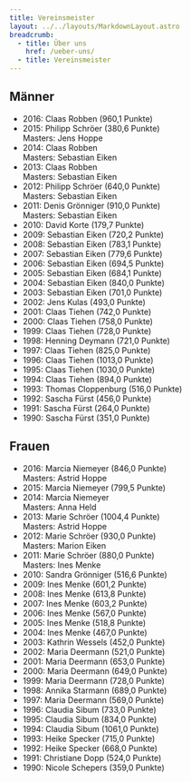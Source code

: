 ```yaml
---
title: Vereinsmeister
layout: ../../layouts/MarkdownLayout.astro
breadcrumb:
  - title: Über uns
    href: /ueber-uns/
  - title: Vereinsmeister
---
```

<div class="pull-left">

## Männer

* 2016: Claas Robben (960,1 Punkte)
* 2015: Philipp Schröer (380,6 Punkte)<br> Masters: Jens Hoppe
* 2014: Claas Robben<br> Masters: Sebastian Eiken
* 2013: Claas Robben<br> Masters: Sebastian Eiken
* 2012: Philipp Schröer (640,0 Punkte)<br> Masters: Sebastian Eiken
* 2011: Denis Grönniger (910,0 Punkte) <br>Masters: Sebastian Eiken
* 2010: David Korte (179,7 Punkte)
* 2009: Sebastian Eiken (720,2 Punkte)
* 2008: Sebastian Eiken (783,1 Punkte)
* 2007: Sebastian Eiken (779,6 Punkte)
* 2006: ​​​​​​​Sebastian Eiken (694,5 Punkte)
* 2005: ​​​​​​​Sebastian Eiken (684,1 Punkte)
* 2004: ​​​​​​​Sebastian Eiken (840,0 Punkte)
* 2003: ​​​​​​​Sebastian Eiken (701,0 Punkte)
* 2002: ​​​​​​​Jens Kulas (493,0 Punkte)
* 2001: ​​​​​​​Claas Tiehen (742,0 Punkte)
* 2000: ​​​​​​​Claas Tiehen (758,0 Punkte)
* 1999: ​​​​​​​Claas Tiehen (728,0 Punkte)
* 1998: ​​​​​​​Henning Deymann (721,0 Punkte)
* 1997: ​​​​​​​Claas Tiehen (825,0 Punkte)
* 1996: ​​​​​​​Claas Tiehen (1013,0 Punkte)
* 1995: ​​​​​​​Claas Tiehen (1030,0 Punkte)
* 1994: ​​​​​​​Claas Tiehen (894,0 Punkte)
* 1993: ​​​​​​​Thomas Cloppenburg (516,0 Punkte)
* 1992: ​​​​​​​Sascha Fürst (456,0 Punkte)
* 1991: ​​​​​​​Sascha Fürst (264,0 Punkte)
* 1990: ​Sascha Fürst (351,0 Punkte)

</div>
<div class="pull-right">

## Frauen

* 2016: Marcia Niemeyer (846,0 Punkte)<br> Masters: Astrid Hoppe
* 2015: Marcia Niemeyer (799,5 Punkte)
* 2014: Marcia Niemeyer<br> Masters: Anna Held
* 2013: Marie Schröer (1004,4 Punkte) <br>Masters: Astrid Hoppe
* 2012: Marie Schröer (930,0 Punkte) <br>Masters: Marion Eiken
* 2011: Marie Schröer (880,0 Punkte)<br> Masters: Ines Menke
* 2010: Sandra Grönniger (516,6 Punkte)
* 2009: Ines Menke (601,2 Punkte)
* 2008: Ines Menke (613,8 Punkte)
* 2007: Ines Menke (603,2 Punkte)
* 2006: Ines Menke (567,0 Punkte)
* 2005: Ines Menke (518,8 Punkte)
* 2004: ​​​​​​​Ines Menke (467,0 Punkte)
* 2003: ​​​​​​​Kathrin Wessels (452,0 Punkte)
* 2002: ​​​​​​​Maria Deermann (521,0 Punkte)
* 2001: ​​​​​​​Maria Deermann (653,0 Punkte)
* 2000: ​​​​​​​Maria Deermann (649,0 Punkte)
* 1999: ​​​​​​​Maria Deermann (728,0 Punkte)
* 1998: ​​​​​​​Annika Starmann (689,0 Punkte)
* 1997: ​​​​​​​Maria Deermann (569,0 Punkte)
* 1996: ​​​​​​​Claudia Sibum (733,0 Punkte)
* 1995: ​​​​​​​Claudia Sibum (834,0 Punkte)
* 1994: ​​​​​​​Claudia Sibum (1061,0 Punkte)
* 1993: ​​​​​​​Heike Specker (715,0 Punkte)
* 1992: ​​​​​​​Heike Specker (668,0 Punkte)
* 1991: ​​​​​​​Christiane Dopp (524,0 Punkte)
* 1990: ​​​​​​​Nicole Schepers (359,0 Punkte)